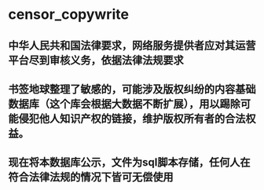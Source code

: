 # censor_copywrite

## 中华人民共和国法律要求，网络服务提供者应对其运营平台尽到审核义务，依据法律法规要求
## 书签地球整理了敏感的，可能涉及版权纠纷的内容基础数据库（这个库会根据大数据不断扩展），用以踢除可能侵犯他人知识产权的链接，维护版权所有者的合法权益。

## 现在将本数据库公示，文件为sql脚本存储，任何人在符合法律法规的情况下皆可无偿使用
